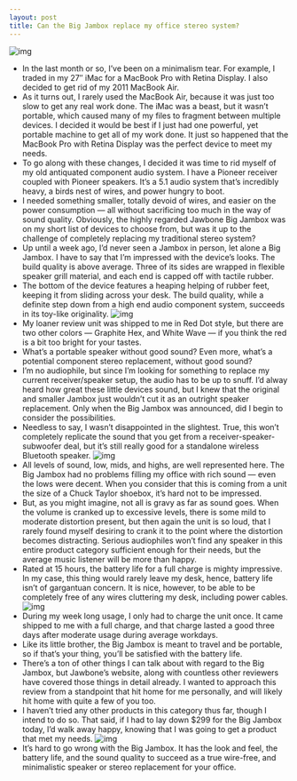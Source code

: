 ```yaml
---
layout: post
title: Can the Big Jambox replace my office stereo system?
---
```

![img](http://media.idownloadblog.com/wp-content/uploads/2012/09/Big-Jambox-Review-01.jpg)
* In the last month or so, I’ve been on a minimalism tear. For example, I traded in my 27″ iMac for a MacBook Pro with Retina Display. I also decided to get rid of my 2011 MacBook Air.
* As it turns out, I rarely used the MacBook Air, because it was just too slow to get any real work done. The iMac was a beast, but it wasn’t portable, which caused many of my files to fragment between multiple devices. I decided it would be best if I just had one powerful, yet portable machine to get all of my work done. It just so happened that the MacBook Pro with Retina Display was the perfect device to meet my needs.
* To go along with these changes, I decided it was time to rid myself of my old antiquated component audio system. I have a Pioneer receiver coupled with Pioneer speakers. It’s a 5.1 audio system that’s incredibly heavy, a birds nest of wires, and power hungry to boot.
* I needed something smaller, totally devoid of wires, and easier on the power consumption — all without sacrificing too much in the way of sound quality. Obviously, the highly regarded Jawbone Big Jambox was on my short list of devices to choose from, but was it up to the challenge of completely replacing my traditional stereo system?
* Up until a week ago, I’d never seen a Jambox in person, let alone a Big Jambox. I have to say that I’m impressed with the device’s looks. The build quality is above average. Three of its sides are wrapped in flexible speaker grill material, and each end is capped off with tactile rubber.
* The bottom of the device features a heaping helping of rubber feet, keeping it from sliding across your desk. The build quality, while a definite step down from a high end audio component system, succeeds in its toy-like originality.
![img](http://media.idownloadblog.com/wp-content/uploads/2012/09/Big-Jambox-Review-05.jpg)
* My loaner review unit was shipped to me in Red Dot style, but there are two other colors — Graphite Hex, and White Wave — if you think the red is a bit too bright for your tastes.
* What’s a portable speaker without good sound? Even more, what’s a potential component stereo replacement, without good sound?
* I’m no audiophile, but since I’m looking for something to replace my current receiver/speaker setup, the audio has to be up to snuff. I’d alway heard how great these little devices sound, but I knew that the original and smaller Jambox just wouldn’t cut it as an outright speaker replacement. Only when the Big Jambox was announced, did I begin to consider the possibilities.
* Needless to say, I wasn’t disappointed in the slightest. True, this won’t completely replicate the sound that you get from a receiver-speaker-subwoofer deal, but it’s still really good for a standalone wireless Bluetooth speaker.
![img](http://media.idownloadblog.com/wp-content/uploads/2012/09/Big-Jambox-Review-02.jpg)
* All levels of sound, low, mids, and highs, are well represented here. The Big Jambox had no problems filling my office with rich sound — even the lows were decent. When you consider that this is coming from a unit the size of a Chuck Taylor shoebox, it’s hard not to be impressed.
* But, as you might imagine, not all is gravy as far as sound goes. When the volume is cranked up to excessive levels, there is some mild to moderate distortion present, but then again the unit is so loud, that I rarely found myself desiring to crank it to the point where the distortion becomes distracting. Serious audiophiles won’t find any speaker in this entire product category sufficient enough for their needs, but the average music listener will be more than happy.
* Rated at 15 hours, the battery life for a full charge is mighty impressive. In my case, this thing would rarely leave my desk, hence, battery life isn’t of gargantuan concern. It is nice, however, to be able to be completely free of any wires cluttering my desk, including power cables.
![img](http://media.idownloadblog.com/wp-content/uploads/2012/09/Big-Jambox-Review-03.jpg)
* During my week long usage, I only had to charge the unit once. It came shipped to me with a full charge, and that charge lasted a good three days after moderate usage during average workdays.
* Like its little brother, the Big Jambox is meant to travel and be portable, so if that’s your thing, you’ll be satisfied with the battery life.
* There’s a ton of other things I can talk about with regard to the Big Jambox, but Jawbone’s website, along with countless other reviewers have covered those things in detail already. I wanted to approach this review from a standpoint that hit home for me personally, and will likely hit home with quite a few of you too.
* I haven’t tried any other products in this category thus far, though I intend to do so. That said, if I had to lay down $299 for the Big Jambox today, I’d walk away happy, knowing that I was going to get a product that met my needs.
![img](http://media.idownloadblog.com/wp-content/uploads/2012/09/Big-Jambox-Review-04.jpg)
* It’s hard to go wrong with the Big Jambox. It has the look and feel, the battery life, and the sound quality to succeed as a true wire-free, and minimalistic speaker or stereo replacement for your office.

